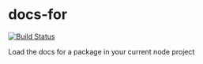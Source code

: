 # docs-for

[![Build Status](https://travis-ci.org/tleen/docs-for.png?branch=master)](https://travis-ci.org/tleen/docs-for)

Load the docs for a package in your current node project
